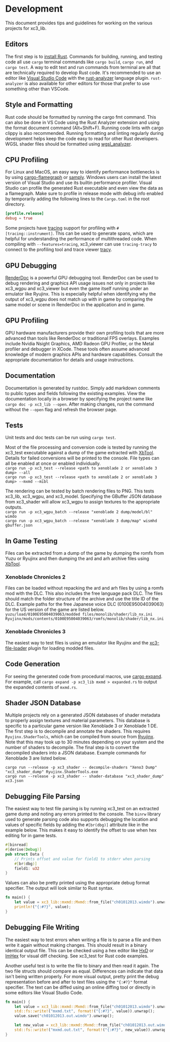 # Development
This document provides tips and guidelines for working on the various projects for xc3_lib.

## Editors
The first step is to [install Rust](https://www.rust-lang.org/tools/install). 
Commands for building, running, and testing code all use `cargo` terminal commands like `cargo build`, `cargo run`, and `cargo test`.
A way to edit text and run commands from terminal are all that are technically required to develop Rust code. 
It's recommended to use an editor like [Visual Studio Code](https://code.visualstudio.com/) with the [rust-analyzer](https://rust-analyzer.github.io/) language plugin.
`rust-analyzer` is also available for other editors for those that prefer to use something other than VSCode.

## Style and Formatting
Rust code should be formatted by running the cargo fmt command. This can also be done in VS Code using the Rust Analyzer extension and using the format document command (Alt+Shift+F). Running code lints with cargo clippy is also recommended. Running formatting and linting regularly during development helps keep the code easy to read for other Rust developers. WGSL shader files should be formatted using [wgsl_analyzer](https://github.com/wgsl-analyzer/wgsl-analyzer).

## CPU Profiling
For Linux and MacOS, an easy way to identify performance bottlenecks is by using [cargo-flamegraph](https://github.com/flamegraph-rs/flamegraph) or [samply](https://github.com/mstange/samply). Windows users can install the latest version of Visual Studio and use its builtin performance profiler. Visual Studio can profile the generated Rust executable and even view the data as a flamegraph. Make sure to profile in release mode with debug info enabled by temporarily adding the following lines to the `Cargo.toml` in the root directory.  

```toml
[profile.release]
debug = true
```

Some projects have [tracing](https://github.com/tokio-rs/tracing) support for profiling with `#[tracing::instrument]`. This can be used to generate spans, which are helpful for understanding the performance of multithreaded code. When compiling with `--features=tracing`, xc3_viewer can use `tracing-tracy` to connect to the profiling tool and trace viewer [tracy](https://github.com/wolfpld/tracy/releases/tag/v0.10).

## GPU Debugging
[RenderDoc](https://renderdoc.org/) is a powerful GPU debugging tool. 
RenderDoc can be used to debug rendering and graphics API usage issues not only in projects like xc3_wgpu and xc3_viewer but even the game itself running under an emulator like Ryujinx. 
This is especially helpful when identifying why the output of xc3_wgpu does not match up with in game by comparing the same model or scene in RenderDoc in the application and in game.

## GPU Profiling
GPU hardware manufacturers provide their own profiling tools that are more advanced than tools like RenderDoc or traditional FPS overlays. 
Examples include Nvidia Nsight Graphics, AMD Radeon GPU Profiler, or the Metal profiler and debugger in XCode.
These tools often assume advanced knowledge of modern graphics APIs and hardware capabilities. 
Consult the appropriate documentation for details and usage instructions. 

## Documentation
Documentation is generated by rustdoc. Simply add markdown comments to public types and fields following the existing examples. View the documentation locally in a browser by specifying the project name like `cargo doc -p xc3_lib --open`. After making changes, run the command without the `--open` flag and refresh the browser page.

## Tests
Unit tests and doc tests can be run using `cargo test`. 

Most of the file processing and conversion code is tested by running the xc3_test executable against a dump of the game extracted with [XbTool](https://github.com/AlexCSDev/XbTool/releases). Details for failed conversions will be printed to the console. File types can all be enabled at once or enabled individually.  
`cargo run -p xc3_test --release <path to xenoblade 2 or xenoblade 3 dump> --all`  
`cargo run -p xc3_test --release <path to xenoblade 2 or xenoblade 3 dump> --mxmd --mibl`

The rendering can be tested by batch rendering files to PNG. This tests xc3_lib, xc3_wgpu, and xc3_model. Specifying the GBuffer JSON database from xc3_shader will allow xc3_wgpu to assign textures to the appropriate outputs.  
`cargo run -p xc3_wgpu_batch --release "xenoblade 2 dump/model/bl" wimdo`  
`cargo run -p xc3_wgpu_batch --release "xenoblade 3 dump/map" wismhd gbuffer.json`  

## In Game Testing
 Files can be extracted from a dump of the game by dumping the romfs from Yuzu or Ryujinx and then dumping the ard and arh archive files using [XbTool](https://github.com/AlexCSDev/XbTool/releases).
 
### Xenoblade Chronicles 2
Files can be loaded without repacking the ard and arh files by using a romfs mod with the DLC. This also includes the free language pack DLC. The files should match the folder structure of the archive and use the title ID of the DLC. Example paths for the free Japanese voice DLC (0100E95004039063) for the US version of the game are listed below.  
`yuzu/load/0100E95004039063/modded files/monolib/shader/lib_nx.ini`  
`Ryujinx/mods/contents/0100E95004039063/romfs/monolib/shader/lib_nx.ini`  

### Xenoblade Chronicles 3
The easiest way to test files is using an emulator like Ryujinx and the [xc3-file-loader](https://github.com/RoccoDev/xc3-file-loader) plugin for loading modded files.

## Code Generation
For seeing the generated code from procedural macros, use [cargo expand](https://github.com/dtolnay/cargo-expand). For example, call `cargo expand -p xc3_lib mxmd > expanded.rs` to output the expanded contents of `mxmd.rs`.

## Shader JSON Database
Multiple projects rely on a generated JSON databases of shader metadata to properly assign textures and material parameters. This database is specific to a particular game version like Xenoblade 3 or Xenoblade 1 DE. The first step is to decompile and annotate the shaders. This requires `Ryujinx.ShaderTools`, which can be compiled from source from [Ryujinx](https://github.com/Ryujinx/Ryujinx). Note that this may took up to 30 minutes depending on your system and the number of shaders to decompile. The final step is to convert the decompiled shaders into a JSON database. Example commands for Xenoblade 3 are listed below.  

`cargo run --release -p xc3_shader -- decompile-shaders "Xeno3 Dump" "xc3_shader_dump" Ryujinx.ShaderTools.exe`  
`cargo run --release -p xc3_shader -- shader-database "xc3_shader_dump" xc3.json`

## Debugging File Parsing
The easiest way to test file parsing is by running xc3_test on an extracted game dump and noting any errors printed to the console. The `binrw` library used to generate parsing code also supports debugging the location and values of specific fields by adding the `#[br(dbg)]` attribute like in the example below. This makes it easy to identify the offset to use when hex editing for in game tests.

```rust
#[binread]
#[derive(Debug)]
pub struct Data {
    // Prints offset and value for field1 to stderr when parsing
    #[br(dbg)]
    field1: u32
}
```

Values can also be pretty printed using the appropriate debug format specifier. The output will look similar to Rust syntax.

```rust
fn main() {
    let value = xc3_lib::mxmd::Mxmd::from_file("ch01012013.wimdo").unwrap();;
    println!("{:#?}", value);
}
```

## Debugging File Writing
The easiest way to test errors when writing a file is to parse a file and then write it again without making changes. This should result in a binary identical output file. This can be checked using a hex editor like [HxD](https://mh-nexus.de/en/hxd/) or [ImHex](https://github.com/WerWolv/ImHex) for visual diff checking. See xc3_test for Rust code examples.

Another useful test is to write the file to binary and then read it again. The two file structs should compare as equal. Differences can indicate that data isn't being written properly. For more visual output, pretty print the debug representation before and after to text files using the `"{:#?}"` format specifier. The text can be diffed using an online diffing tool or directly in some editors like Visual Studio Code.

```rust
fn main() {
    let value = xc3_lib::mxmd::Mxmd::from_file("ch01012013.wimdo").unwrap();;
    std::fs::write!("mxmd.txt", format!("{:#?}", value)).unwrap();
    value.save("ch01012013.out.wimdo").unwrap();

    let new_value = xc3_lib::mxmd::Mxmd::from_file("ch01012013.out.wimdo").unwrap();
    std::fs::write!("mxmd.out.txt", format!("{:#?}", new_value)).unwrap();
}
```
